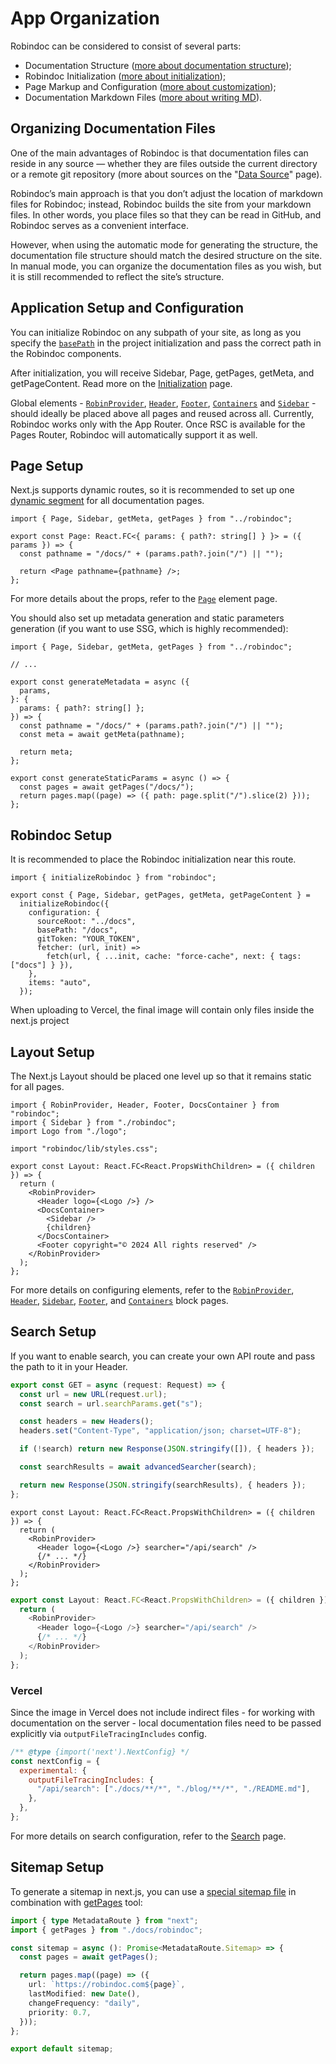 # App Organization

Robindoc can be considered to consist of several parts:

- Documentation Structure ([more about documentation structure](../02-structure/README.md));
- Robindoc Initialization ([more about initialization](../03-initialization.md));
- Page Markup and Configuration ([more about customization](../03-customization/README.md));
- Documentation Markdown Files ([more about writing MD](../02-writing-md.md)).

## Organizing Documentation Files

One of the main advantages of Robindoc is that documentation files can reside in any source — whether they are files outside the current directory or a remote git repository (more about sources on the "[Data Source](../02-structure/03-data-source.md)" page).

Robindoc’s main approach is that you don’t adjust the location of markdown files for Robindoc; instead, Robindoc builds the site from your markdown files. In other words, you place files so that they can be read in GitHub, and Robindoc serves as a convenient interface.

However, when using the automatic mode for generating the structure, the documentation file structure should match the desired structure on the site. In manual mode, you can organize the documentation files as you wish, but it is still recommended to reflect the site’s structure.

## Application Setup and Configuration

You can initialize Robindoc on any subpath of your site, as long as you specify the [`basePath`](../02-structure/01-configuration.md) in the project initialization and pass the correct path in the Robindoc components.

After initialization, you will receive Sidebar, Page, getPages, getMeta, and getPageContent. Read more on the [Initialization](../03-initialization.md) page.

Global elements - [`RobinProvider`](../03-customization/01-elements/robin-provider.md), [`Header`](../03-customization/01-elements/header.md), [`Footer`](../03-customization/01-elements/footer.md), [`Containers`](../03-customization/01-elements/containers.md) and [`Sidebar`](../03-customization/01-elements/sidebar.md) - should ideally be placed above all pages and reused across all.
Currently, Robindoc works only with the App Router. Once RSC is available for the Pages Router, Robindoc will automatically support it as well.

## Page Setup

Next.js supports dynamic routes, so it is recommended to set up one [dynamic segment](https://nextjs.org/docs/app/building-your-application/routing/dynamic-routes#optional-catch-all-segments) for all documentation pages.

```tsx filename="app/docs/[[...path]]/page.tsx"
import { Page, Sidebar, getMeta, getPages } from "../robindoc";

export const Page: React.FC<{ params: { path?: string[] } }> = ({ params }) => {
  const pathname = "/docs/" + (params.path?.join("/") || "");

  return <Page pathname={pathname} />;
};
```

For more details about the props, refer to the [`Page`](../03-customization/01-elements/page.md) element page.

You should also set up metadata generation and static parameters generation (if you want to use SSG, which is highly recommended):

```tsx filename="app/docs/[[...path]]/page.tsx"
import { Page, Sidebar, getMeta, getPages } from "../robindoc";

// ...

export const generateMetadata = async ({
  params,
}: {
  params: { path?: string[] };
}) => {
  const pathname = "/docs/" + (params.path?.join("/") || "");
  const meta = await getMeta(pathname);

  return meta;
};

export const generateStaticParams = async () => {
  const pages = await getPages("/docs/");
  return pages.map((page) => ({ path: page.split("/").slice(2) }));
};
```

## Robindoc Setup

It is recommended to place the Robindoc initialization near this route.

```tsx filename="app/docs/robindoc.ts"
import { initializeRobindoc } from "robindoc";

export const { Page, Sidebar, getPages, getMeta, getPageContent } =
  initializeRobindoc({
    configuration: {
      sourceRoot: "../docs",
      basePath: "/docs",
      gitToken: "YOUR_TOKEN",
      fetcher: (url, init) =>
        fetch(url, { ...init, cache: "force-cache", next: { tags: ["docs"] } }),
    },
    items: "auto",
  });
```

<Note>
When uploading to Vercel, the final image will contain only files inside the next.js project
</Note>

## Layout Setup

The Next.js Layout should be placed one level up so that it remains static for all pages.

```tsx filename="app/docs/layout.tsx"
import { RobinProvider, Header, Footer, DocsContainer } from "robindoc";
import { Sidebar } from "./robindoc";
import Logo from "./logo";

import "robindoc/lib/styles.css";

export const Layout: React.FC<React.PropsWithChildren> = ({ children }) => {
  return (
    <RobinProvider>
      <Header logo={<Logo />} />
      <DocsContainer>
        <Sidebar />
        {children}
      </DocsContainer>
      <Footer copyright="© 2024 All rights reserved" />
    </RobinProvider>
  );
};
```

For more details on configuring elements, refer to the [`RobinProvider`](../03-customization/01-elements/robin-provider.md), [`Header`](../03-customization/01-elements/header.md), [`Sidebar`](../03-customization/01-elements/sidebar.md), [`Footer`](../03-customization/01-elements/footer.md), and [`Containers`](../03-customization/01-elements/containers.md) block pages.

## Search Setup

If you want to enable search, you can create your own API route and pass the path to it in your Header.

```ts filename="app/api/search/route.ts"
export const GET = async (request: Request) => {
  const url = new URL(request.url);
  const search = url.searchParams.get("s");

  const headers = new Headers();
  headers.set("Content-Type", "application/json; charset=UTF-8");

  if (!search) return new Response(JSON.stringify([]), { headers });

  const searchResults = await advancedSearcher(search);

  return new Response(JSON.stringify(searchResults), { headers });
};
```

```tsx switcher filename="app/docs/layout.tsx" tab="TypeScript"
export const Layout: React.FC<React.PropsWithChildren> = ({ children }) => {
  return (
    <RobinProvider>
      <Header logo={<Logo />} searcher="/api/search" />
      {/* ... */}
    </RobinProvider>
  );
};
```

```js switcher filename="app/docs/layout.js" tab="JavaScript"
export const Layout: React.FC<React.PropsWithChildren> = ({ children }) => {
  return (
    <RobinProvider>
      <Header logo={<Logo />} searcher="/api/search" />
      {/* ... */}
    </RobinProvider>
  );
};
```

### Vercel

Since the image in Vercel does not include indirect files - for working with documentation on the server - local documentation files need to be passed explicitly via `outputFileTracingIncludes` config.

```js filename="next.config.js"
/** @type {import('next').NextConfig} */
const nextConfig = {
  experimental: {
    outputFileTracingIncludes: {
      "/api/search": ["./docs/**/*", "./blog/**/*", "./README.md"],
    },
  },
};
```

For more details on search configuration, refer to the [Search](../03-customization/03-search.md) page.

## Sitemap Setup

To generate a sitemap in next.js, you can use a [special sitemap file](https://nextjs.org/docs/app/api-reference/file-conventions/metadata/sitemap) in combination with [getPages](../03-customization/02-tools/get-pages.md) tool:

```ts filename="app/sitemap.ts"
import { type MetadataRoute } from "next";
import { getPages } from "./docs/robindoc";

const sitemap = async (): Promise<MetadataRoute.Sitemap> => {
  const pages = await getPages();

  return pages.map((page) => ({
    url: `https://robindoc.com${page}`,
    lastModified: new Date(),
    changeFrequency: "daily",
    priority: 0.7,
  }));
};

export default sitemap;
```
